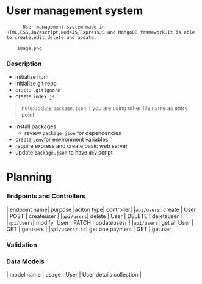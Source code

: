 # User management system

        - User management system made in HTML,CSS,Javascript,NodeJS,ExpressJS and MongoDB framework.It is able to create,edit,delete and update.

        image.png

### Description


- initialize npm
- initialize git repo
- create `.gitignore`
- create `index.js`
> note:update `package.json` if you are using other file name as entry point
- install packages
    - review `package.json` for dependencies
- create `.env`for environment variables
- require express and create basic web server
- update `package.json` to have `dev` script

# Planning

### Endpoints and Controllers
 
| endpoint name| purpose |aciton type| controller|
|`api/users`| create  |  User | POST | createuser |
|`api/users`| delete | User | DELETE | deleteuser |
|`api/users`| modify |User | PATCH | updateusesr |
|`api/users`| get all User | GET | getusers |
|`api/users/:id`| get one payment | GET | getuser 


### Validation




### Data Models

| model name | usage
| User | User details collection |


